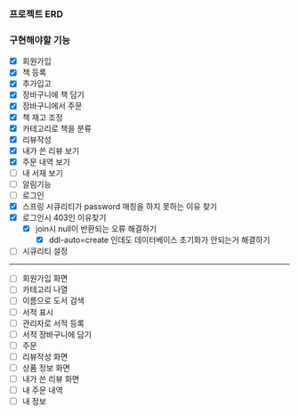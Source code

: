 ### 프로젝트 ERD

### 구현해야할 기능
- [x] 회원가입
- [X] 책 등록
- [X] 추가입고
- [X] 장바구니에 책 담기
- [X] 장바구니에서 주문
- [X] 책 재고 조정
- [X] 카테고리로 책을 분류
- [X] 리뷰작성
- [X] 내가 쓴 리뷰 보기
- [X] 주문 내역 보기
- [ ] 내 서재 보기
- [ ] 알림기능
- [ ] 로그인
- [X] 스프링 시큐리티가 password 매칭을 하지 못하는 이유 찾기
- [X] 로그인시 403인 이유찾기
  - [x] join시 null이 반환되는 오류 해결하기
    - [x] ddl-auto=create 인데도 데이터베이스 초기화가 안되는거 해결하기
- [ ] 시큐리티 설정
***
- [ ] 회원가입 화면
- [ ] 카테고리 나열
- [ ] 이름으로 도서 검색
- [ ] 서적 표시
- [ ] 관리자로 서적 등록
- [ ] 서적 장바구니에 담기
- [ ] 주문
- [ ] 리뷰작성 화면
- [ ] 상품 정보 화면
- [ ] 내가 쓴 리뷰 화면
- [ ] 내 주문 내역
- [ ] 내 정보
